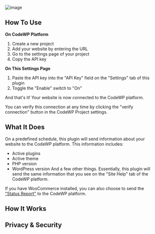 ![image](https://user-images.githubusercontent.com/31767378/215863909-84b2b49c-66ac-4836-b3e7-36b3f9769445.png)

## How To Use

**On CodeWP Platform**

1. Create a new project
2. Add your website by entering the URL
3. Go to the settings page of your project
4. Copy the API key

**On This Settings Page**

1. Paste the API key into the "API Key" field on the "Settings" tab of this plugin
2. Toggle the "Enable" switch to "On"

And that's it! Your website is now connected to the CodeWP platform.

You can verify this connection at any time by clicking the "verify connection" button in the CodeWP Project settings.

## What It Does

On a predefined schedule, this plugin will send information about your website to the CodeWP platform. This information includes:
- Active plugins
- Active theme
- PHP version
- WordPress version
And a few other things. Essentially, this plugin will send the same information that you see on the "Site Help" tab of the CodeWP platform.

If you have WooCommerce installed, you can also choose to send the ["Status Report"](https://statusreport.com) to the CodeWP platform. 
## How It Works

## Privacy & Security